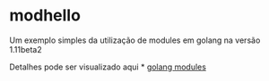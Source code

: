 # modhello

Um exemplo simples da utilização de modules em golang na versão 1.11beta2

Detalhes pode ser visualizado aqui * [golang modules](https://github.com/golang/go/wiki/Modules)
